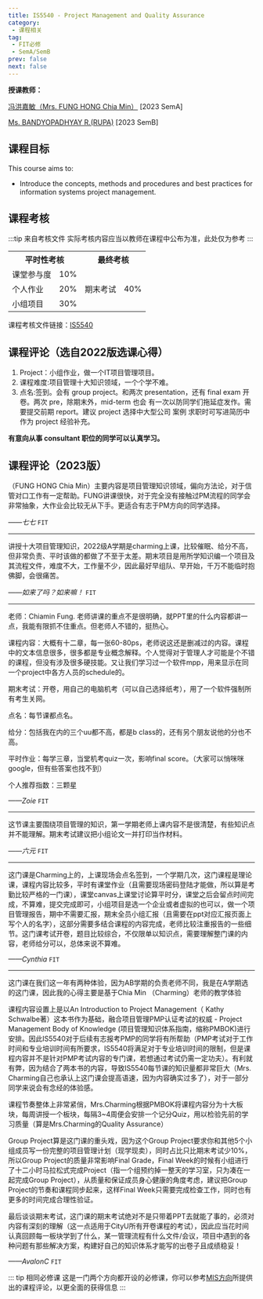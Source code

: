 ```yaml
---
title: IS5540 - Project Management and Quality Assurance
category:
 - 课程相关
tag:
 - FIT必修
 - SemA/SemB
prev: false
next: false
---
```


**授课教师：**

[冯洪嘉敏（Mrs. FUNG HONG Chia Min）](https://www.cb.cityu.edu.hk/staff/iscfung/) [2023 SemA]

[Ms. BANDYOPADHYAY R.(RUPA)](https://www.cb.cityu.edu.hk/staff/rbandyop/) [2023 SemB]

<!-- more -->

## 课程目标

This course aims to:

- Introduce the concepts, methods and procedures and best practices for information systems project management.

## 课程考核

:::tip 来自考核文件
实际考核内容应当以教师在课程中公布为准，此处仅为参考
:::

<table>
    <tr>
        <th colspan=2>
            平时性考核
        </th>
        <th colspan=2>
            最终考核
        </th>
    </tr>
    <tr>
        <td>
            课堂参与度
        </td>
        <td>
            10%
        </td>
        <td rowspan=3>
            期末考试
        </td>
        <td rowspan=3>
            40%
        </td>
    </tr>
    <tr>
        <td>
            个人作业
        </td>
        <td>
            20%
        </td>
    </tr>
    <tr>
        <td>
            小组项目
        </td>
        <td>
            30%
        </td>
    </tr>
</table>

课程考核文件链接：[IS5540](https://www.cityu.edu.hk/catalogue/pg/202223/course/IS5540.pdf)

## 课程评论（选自2022版选课心得）

1. Project：小组作业，做一个IT项目管理项目。
2. 课程难度:项目管理十大知识领域，一个个学不难。
3. 点名:签到。会有 group project。和两次 presentation，还有 final exam 开卷。两次 pre，除期末外，mid-term 也会 有一次以防同学们拖延症发作。需要提交前期 report。建议 project 选择中大型公司 案例 求职时可写进简历中作为 project 经验补充。

**有意向从事 consultant 职位的同学可以认真学习。**

## 课程评论（2023版）

（FUNG HONG Chia Min）主要内容是项目管理知识领域，偏向方法论，对于信管对口工作有一定帮助。FUNG讲课很快，对于完全没有接触过PM流程的同学会非常抽象，大作业会比较无从下手。更适合有志于PM方向的同学选择。

_——七七_ `FIT`

---

讲授十大项目管理知识，2022级A学期是charming上课，比较催眠、给分不高，但非常负责、平时该做的都做了不至于太差。期末项目是用所学知识编一个项目及其流程文件，难度不大，工作量不少，因此最好早组队、早开始，千万不能临时抱佛脚，会很痛苦。

_——如来了吗？如来嘛！_ `FIT`

---

老师：Chiamin Fung. 老师讲课的重点不是很明确，就PPT里的什么内容都讲一点，我能有限抓不住重点。但老师人不错的，挺热心。

课程内容：大概有十二章，每一张60-80ps，老师说这还是删减过的内容。课程中的文本信息很多，很多都是专业概念解释。个人觉得对于管理人才可能是个不错的课程，但没有涉及很多硬技能。又让我们学习过一个软件mpp，用来显示在同一个project中各方人员的schedule的。

期末考试：开卷，用自己的电脑机考（可以自己选择纸考），用了一个软件强制所有考生关网。

点名：每节课都点名。

给分：包括我在内的三个uu都不高，都是b class的，还有另个朋友说他的分也不高。

平时作业：每学三章，当堂机考quiz一次，影响final score。（大家可以悄咪咪google，但有些答案也找不到）

个人推荐指数：三颗星

_——Zoie_ `FIT`

---

这节课主要围绕项目管理的知识，第一学期老师上课内容不是很清楚，有些知识点并不能理解。期末考试建议把小组论文一并打印当作材料。

_——六元_ `FIT`

---

这门课是Charming上的，上课现场会点名签到，一个学期几次，这门课程是理论课，课程内容比较多，平时有课堂作业（且需要现场密码登陆才能做，所以算是考勤比较严格的一门课），课堂canvas上课堂讨论算平时分，课堂之后会留点时间完成，不算难，提交完成即可，小组项目是选一个企业或者虚拟的也可以，做一个项目管理报告，期中不需要汇报，期末全员小组汇报（且需要在ppt对应汇报页面上写个人的名字），这部分需要多结合课程的内容完成，老师比较注重报告的一些细节。这门课考试开卷，题目比较综合，不仅限单以知识点，需要理解整门课的内容，老师给分可以，总体来说不算难。

_——Cynthia_ `FIT`

---

这门课在我们这一年有两种体验，因为AB学期的负责老师不同，我是在A学期选的这门课，因此我的心得主要是基于Chia Min （Charming）老师的教学体验

课程内容设置上是以An Introduction to Project Management（ Kathy Schwalbe著）这本书作为基础，融合项目管理PMP认证考试的权威 - Project Management Body of Knowledge (项目管理知识体系指南，缩称PMBOK)进行安排。因此IS5540对于后续有志报考PMP的同学将有所帮助（PMP考试对于工作时间和专业培训时间有所要求，IS5540将满足对于专业培训时间的限制，但是课程内容并不是针对PMP考试内容的专门课，若想通过考试仍需一定功夫）。有利就有弊，因为结合了两本书的内容，导致IS5540每节课的知识量都非常巨大（Mrs. Charming自己也承认上这门课会提高语速，因为内容确实过多了），对于一部分同学来说会有念经的体验感。

课程节奏整体上非常紧俏，Mrs.Charming根据PMBOK将课程内容分为十大板块，每周讲授一个板块，每隔3~4周便会安排一个记分Quiz，用以检验先前的学习质量（算是Mrs.Charming的Quality Assurance）

Group Project算是这门课的重头戏，因为这个Group Project要求你和其他5个小组成员写一份完整的项目管理计划（现学现卖），同时占比只比期末考试少10%，所以Group Project的质量非常影响Final Grade，Final Week的时候有小组进行了十二小时马拉松式完成Project（指一个组预约掉一整天的学习室，只为凑在一起完成Group Project），从质量和保证成员身心健康的角度考虑，建议把Group Project的节奏和课程同步起来，这样Final Week只需要完成检查工作，同时也有更多的时间完成合理性验证。

最后谈谈期末考试，这门课的期末考试绝对不是只带着PPT去就能了事的，必须对内容有深刻的理解（这一点适用于CityU所有开卷课程的考试），因此应当花时间认真回顾每一板块学到了什么，某一管理流程有什么文件/会议，项目中遇到的各种问题有那些解决方案，构建好自己的知识体系才能写的出卷子且成绩稳妥！

_——AvalonC_ `FIT`

::: tip 相同必修课
这是一门两个方向都开设的必修课，你可以参考[MIS方向](/MIS/Core_Course/IS5540.md)所提供出的课程评论，以更全面的获得信息
:::
